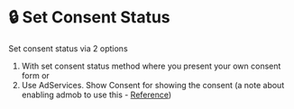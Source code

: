 # 🔒 Set Consent Status

Set consent status via 2 options

1. With set consent status method where you present your own consent form or
2. Use AdServices. Show Consent for showing the consent (a note about enabling admob to use this - [Reference](https://documentation.adinmo.com/en/latest/sdk-walkthrough.html#using-admobs-ump-plugin-to-validate-gdpr-consent))
